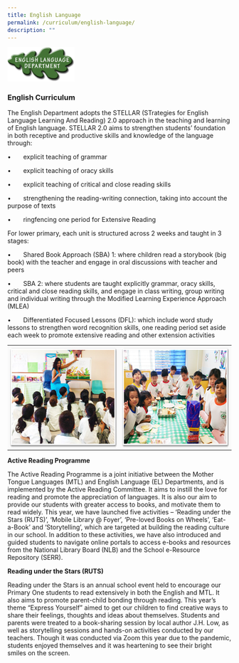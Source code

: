```yaml
---
title: English Language
permalink: /curriculum/english-language/
description: ""
---
```

<img src="/images/eng1.png" style="width:30%">


### English Curriculum  

The English Department adopts the STELLAR (STrategies for English Language Learning And Reading) 2.0 approach in the teaching and learning of English language. STELLAR 2.0 aims to strengthen students’ foundation in both receptive and productive skills and knowledge of the language through:

•       explicit teaching of grammar

•       explicit teaching of oracy skills

•       explicit teaching of critical and close reading skills

•       strengthening the reading-writing connection, taking into account the purpose of texts

•       ringfencing one period for Extensive Reading

For lower primary, each unit is structured across 2 weeks and taught in 3 stages:  

•       Shared Book Approach (SBA) 1: where children read a storybook (big book) with the teacher and engage in oral discussions with teacher and peers

•       SBA 2: where students are taught explicitly grammar, oracy skills, critical and close reading skills, and engage in class writing, group writing and individual writing through the Modified Learning Experience Approach (MLEA)

•       Differentiated Focused Lessons (DFL): which include word study lessons to strengthen word recognition skills, one reading period set aside each week to promote extensive reading and other extension activities

<table border="0" width="100%" class="ives_tab_kosong" style="margin: 0px; outline: 0px; padding: 0px; border-collapse: collapse; border: none; table-layout: fixed;"><tbody style="margin: 0px; outline: 0px; padding: 0px;"><tr style="margin: 0px; outline: 0px; padding: 0px;"><td style="margin: 0px; outline: 0px; padding: 5px; vertical-align: top; border: none; background: rgb(250, 250, 250); color: rgb(69, 69, 69);"><img src="images/eng01.jpg" alt="English_1" width="298" height="225" class="ive_eobj_center" style="margin: auto; outline: 0px; padding: 0px; border: none; max-width: 100%; clear: both; display: block;"></td><td style="margin: 0px; outline: 0px; padding: 5px; vertical-align: top; border: none; background: rgb(250, 250, 250); color: rgb(69, 69, 69);"><img src="images/eng02.png" alt="English_2" width="298" height="225" class="ive_eobj_center" style="margin: auto; outline: 0px; padding: 0px; border: none; max-width: 100%; clear: both; display: block;"></td></tr></tbody></table>

  

**Active Reading Programme**

The Active Reading Programme is a joint initiative between the Mother Tongue Languages (MTL) and English Language (EL) Departments, and is implemented by the Active Reading Committee. It aims to instill the love for reading and promote the appreciation of languages. It is also our aim to provide our students with greater access to books, and motivate them to read widely. This year, we have launched five activities – ‘Reading under the Stars (RUTS)’, ‘Mobile Library @ Foyer’, ‘Pre-loved Books on Wheels’, ‘Eat-a-Book’ and ‘Storytelling’, which are targeted at building the reading culture in our school. In addition to these activities, we have also introduced and guided students to navigate online portals to access e-books and resources from the National Library Board (NLB) and the School e-Resource Repository (SERR). 

**Reading under the Stars (RUTS)**

Reading under the Stars is an annual school event held to encourage our Primary One students to read extensively in both the English and MTL. It also aims to promote parent-child bonding through reading. This year’s theme “Express Yourself” aimed to get our children to find creative ways to share their feelings, thoughts and ideas about themselves. Students and parents were treated to a book-sharing session by local author J.H. Low, as well as storytelling sessions and hands-on activities conducted by our teachers. Though it was conducted via Zoom this year due to the pandemic, students enjoyed themselves and it was heartening to see their bright smiles on the screen.